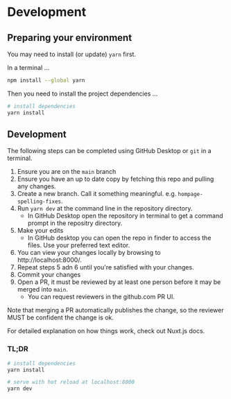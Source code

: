# Development

## Preparing your environment

You may need to install (or update) `yarn` first.

In a terminal ...

```bash
npm install --global yarn
```

Then you need to install the project dependencies ...

```bash
# install dependencies
yarn install
```
## Development

The following steps can be completed using GitHub Desktop or `git` in a terminal.

1. Ensure you are on the `main` branch 
2. Ensure you have an up to date copy by fetching this repo and pulling any changes.
3. Create a new branch. Call it something meaningful. e.g. `hompage-spelling-fixes`.
4. Run `yarn dev` at the command line in the repository directory.
   * In GitHub Desktop open the repository in terminal to get a command prompt in the repositry directory.
5. Make your edits
   * In GitHub desktop you can open the repo in finder to access the files. Use your preferred text editor.
6. You can view your changes locally by browsing to http://localhost:8000/.
7. Repeat steps 5 adn 6 until you're satisfied with your changes.
8. Commit your changes
9. Open a PR, it must be reviewed by at least one person before it may be merged into `main`.
   * You can request reviewers in the github.com PR UI.

Note that merging a PR automatically publishes the change, so the reviewer MUST be confident the change is ok.

For detailed explanation on how things work, check out Nuxt.js docs.
### TL;DR

```bash
# install dependencies
yarn install
```

```bash
# serve with hot reload at localhost:8000
yarn dev
